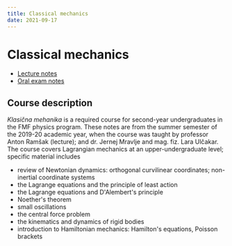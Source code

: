 ```yaml
---
title: Classical mechanics
date: 2021-09-17
---
```

# Classical mechanics

- [Lecture notes](km-lecture.pdf)
- [Oral exam notes](km-oral-notes.pdf)

## Course description

*Klasična mehanika* is a required course for second-year undergraduates in the FMF physics program. These notes are from the summer semester of the 2019-20 academic year, when the course was taught by professor Anton Ramšak (lecture); and dr. Jernej Mravlje and mag. fiz. Lara Ulčakar. The course covers Lagrangian mechanics at an upper-undergraduate level; specific material includes

- review of Newtonian dynamics: orthogonal curvilinear coordinates; non-inertial coordinate systems
- the Lagrange equations and the principle of least action
- the Lagrange equations and D'Alembert's principle
- Noether's theorem
- small oscillations
- the central force problem
- the kinematics and dynamics of rigid bodies
- introduction to Hamiltonian mechanics: Hamilton's equations, Poisson brackets
